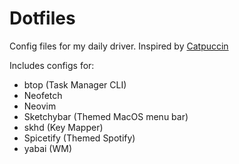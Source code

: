 # Dotfiles

Config files for my daily driver. Inspired by [Catpuccin](https://catppuccin.com/)

Includes configs for:

- btop (Task Manager CLI)
- Neofetch
- Neovim
- Sketchybar (Themed MacOS menu bar)
- skhd (Key Mapper)
- Spicetify (Themed Spotify)
- yabai (WM)
